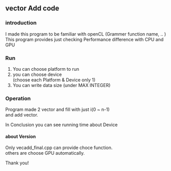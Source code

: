 ## vector Add code 
### introduction
I made this program to be familiar with openCL (Grammer function name, .. )   
This program provides just checking Performance difference with CPU and GPU    

### Run
1. You can choose platform to run     
2. you can choose device    
(choose each Platform & Device only 1)
3. You can write data size (under MAX INTEGER)

### Operation 
Program made 2 vector and fill with just i(0 ~ n-1)   
and add vector.

In Conclusion you can see running time about Device 

#### about Version
Only vecadd_final.cpp can provide choce function.    
others are choose GPU automatically.

Thank you!
